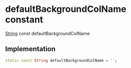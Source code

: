 


# defaultBackgroundColName constant






[String](https://api.flutter.dev/flutter/dart-core/String-class.html) const defaultBackgroundColName
  







## Implementation

```dart
static const String defaultBackgroundColName = '';


```








